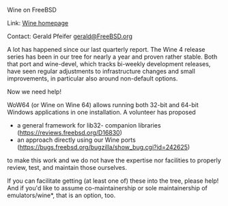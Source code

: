 Wine on FreeBSD

Link:	 [Wine homepage](https://www.winehq.org)  

Contact: Gerald Pfeifer <gerald@FreeBSD.org>  

A lot has happened since our last quarterly report.  The Wine 4
release series has been in our tree for nearly a year and proven
rather stable.  Both that port and wine-devel, which tracks
bi-weekly development releases, have seen regular adjustments to
infrastructure changes and small improvements, in particular also
around non-default options.

Now we need help!

WoW64 (or Wine on Wine 64) allows running both 32-bit and 64-bit
Windows applications in one installation.  A volunteer has proposed

 * a general framework for lib32- companion libraries
   (https://reviews.freebsd.org/D16830)
 * an approach directly using our Wine ports
   (https://bugs.freebsd.org/bugzilla/show_bug.cgi?id=242625)

to make this work and we do not have the expertise nor facilities to
properly review, test, and maintain those ourselves.

If you can facilitate getting (at least one of) these into the tree,
please help!  And if you'd like to assume co-maintainership or sole
maintainership of emulators/wine*, that is an option, too.
